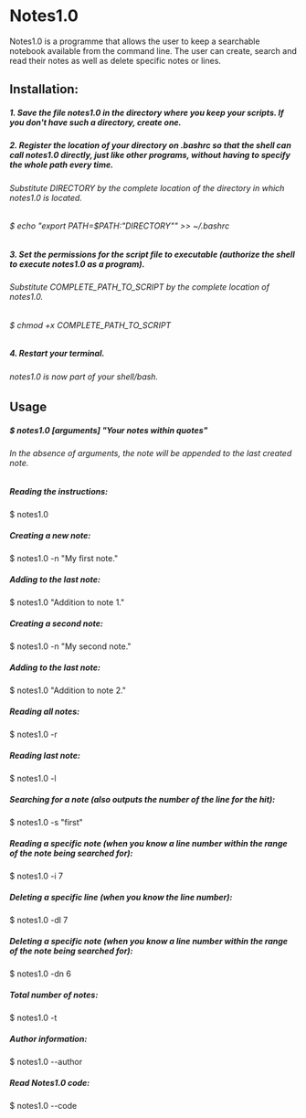 # Notes1.0

Notes1.0 is a programme that allows the user to keep a searchable notebook available from the command line.
The user can create, search and read their notes as well as delete specific notes or lines. 


## Installation:

##### 1. Save the file notes1.0 in the directory where you keep your scripts. If you don't have such a directory, create one.

##### 2. Register the location of your directory on .bashrc so that the shell can call notes1.0 directly, just like other programs, without having to specify the whole path every time.

###### Substitute DIRECTORY by the complete location of the directory in which notes1.0 is located.
###### $ echo "export PATH=\$PATH:"DIRECTORY"" >> ~/.bashrc

##### 3. Set the permissions for the script file to executable (authorize the shell to execute notes1.0 as a program).

###### Substitute COMPLETE_PATH_TO_SCRIPT by the complete location of notes1.0.
###### $ chmod +x COMPLETE_PATH_TO_SCRIPT 

##### 4. Restart your terminal.

###### notes1.0 is now part of your shell/bash.


## Usage

##### $ notes1.0 [arguments] "Your notes within quotes"
###### In the absence of arguments, the note will be appended to the last created note.

##### Reading the instructions:

$ notes1.0

##### Creating a new note:

$ notes1.0 -n "My first note."

##### Adding to the last note:

$ notes1.0 "Addition to note 1."

##### Creating a second note:

$ notes1.0 -n "My second note."

##### Adding to the last note:

$ notes1.0 "Addition to note 2."

##### Reading all notes:

$ notes1.0 -r

##### Reading last note:

$ notes1.0 -l

##### Searching for a note (also outputs the number of the line for the hit):

$ notes1.0 -s "first"

##### Reading a specific note (when you know a line number within the range of the note being searched for):

$ notes1.0 -i 7

##### Deleting a specific line (when you know the line number):

$ notes1.0 -dl 7

##### Deleting a specific note (when you know a line number within the range of the note being searched for):

$ notes1.0 -dn 6

##### Total number of notes:

$ notes1.0 -t

##### Author information:

$ notes1.0 --author

##### Read Notes1.0 code:

$ notes1.0 --code
